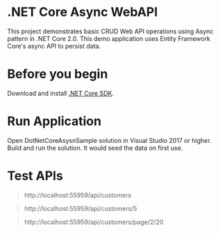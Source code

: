 # .NET Core Async WebAPI
This project demonstrates basic CRUD Web API operations using Async pattern in .NET Core 2.0. This demo application uses Entity Framework Core's async API to persist data.

# Before you begin
Download and install [.NET Core SDK](https://go.microsoft.com/fwlink/?LinkID=660852&clcid=0x409).

# Run Application
Open DotNetCoreAsysnSample solution in Visual Studio 2017 or higher. Build and run the solution. It would seed the data on first use.

# Test APIs
> http://localhost:55959/api/customers

> http://localhost:55959/api/customers/5

> http://localhost:55959/api/customers/page/2/20